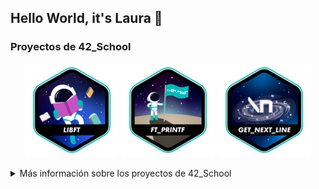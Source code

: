 ## Hello World, it's Laura 🤙

### Proyectos de 42_School

<div align="center">
  
<a href="https://github.com/lbengo/42_School/tree/main/Cursus/Libft">![42 Badge](https://github.com/lbengo/42_School/blob/main/42_badges/libfte.png)</a>
<a href="https://github.com/lbengo/42_School/tree/main/Cursus/ft_printf">![42 Badge](https://github.com/lbengo/42_School/blob/main/42_badges/ft_printfe.png)</a>
<a href="https://github.com/lbengo/42_School/tree/main/Cursus/get_next_line">![42 Badge](https://github.com/lbengo/42_School/blob/main/42_badges/get_next_linee.png)</a>
  
</div>

<details>
<summary>Más información sobre los proyectos de 42_School</summary>

| Project                                                  |  Language  | Grade| Description                                                           |
|----------------------------------------------------------|------------|------|-----------------------------------------------------------------------|
| [libft](https://github.com/lbengo/42_School/Cursus/Libft)| C          | 125% | Crear una biblioteca de funciones básicas.                            |
| [ft_printf](https://github.com/lbengo/42_School/Cursus/ft_printf)| C  | 100% | Recodificar la función estándar de la biblioteca C, printf.           |
| [GNL](https://github.com/lbengo/42_School/Cursus/get_next_line)| C    | 100% | Programar una función que devuelva una línea de un file descriptor.   |
</details>

<!--
**lbengo/lbengo** is a ✨ _special_ ✨ repository because its `README.md` (this file) appears on your GitHub profile.

Here are some ideas to get you started:

- 🔭 I’m currently working on ...
- 🌱 I’m currently learning ...
- 👯 I’m looking to collaborate on ...
- 🤔 I’m looking for help with ...
- 💬 Ask me about ...
- 📫 How to reach me: ...
- 😄 Pronouns: ...
- ⚡ Fun fact: ...
-->
